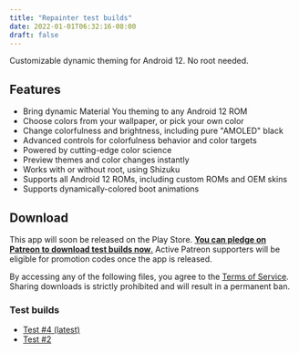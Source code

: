 ```yaml
---
title: "Repainter test builds"
date: 2022-01-01T06:32:16-08:00
draft: false
---
```


Customizable dynamic theming for Android 12. No root needed.

## Features

- Bring dynamic Material You theming to any Android 12 ROM
- Choose colors from your wallpaper, or pick your own color
- Change colorfulness and brightness, including pure "AMOLED" black
- Advanced controls for colorfulness behavior and color targets
- Powered by cutting-edge color science
- Preview themes and color changes instantly
- Works with or without root, using Shizuku
- Supports all Android 12 ROMs, including custom ROMs and OEM skins
- Supports dynamically-colored boot animations

## Download

This app will soon be released on the Play Store. [**You can pledge on Patreon to download test builds now**.](https://patreon.com/kdrag0n) Active Patreon supporters will be eligible for promotion codes once the app is released.

By accessing any of the following files, you agree to the [Terms of Service](https://kdrag0n.dev/terms-of-service). Sharing downloads is strictly prohibited and will result in a permanent ban.

### Test builds

- [Test #4 (latest)](https://patreon.kdrag0n.dev/exclusive/repainter-v1.0.0-test4.apk)
- [Test #2](https://patreon.kdrag0n.dev/exclusive/repainter-v1.0.0-test2.apk)

